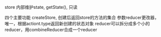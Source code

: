 store
  内部维护state, getState(), 只读

  四个主要功能
  createStore, 创建后返回store的方法的集合
    参数reducer更改器，唯一，根据actiont.type返回新创建的状态对象
    reducer可以拆分成多个小的reducer，用combineReducer合成一个reducer